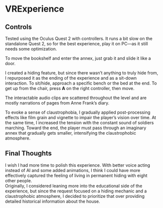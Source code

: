 # VRExperience

## Controls  
Tested using the Oculus Quest 2 with controllers. It runs a bit slow on the standalone Quest 2, so for the best experience, play it on PC—as it still needs some optimization.

To move the bookshelf and enter the annex, just grab it and slide it like a door.

I created a hiding feature, but since there wasn’t anything to truly hide from, I repurposed it as the ending of the experience and as a sit-down interaction. To sit/hide, approach a specific bench or the bed at the end. To get up from the chair, press **A** on the right controller, then move.

The interactable audio clips are scattered throughout the level and are mostly narrations of pages from Anne Frank’s diary.

To evoke a sense of claustrophobia, I gradually applied post-processing effects like film grain and vignette to impair the player’s vision over time. At the same time, I increased the tension with the constant sound of soldiers marching. Toward the end, the player must pass through an imaginary annex that gradually gets smaller, intensifying the claustrophobic atmosphere.

## Final Thoughts

I wish I had more time to polish this experience. With better voice acting instead of AI and some added animations, I think I could have more effectively captured the feeling of living in permanent hiding with eight other people.  
Originally, I considered leaning more into the educational side of the experience, but since the request focused on a hiding mechanic and a claustrophobic atmosphere, I decided to prioritize that over providing detailed historical information about the house.

